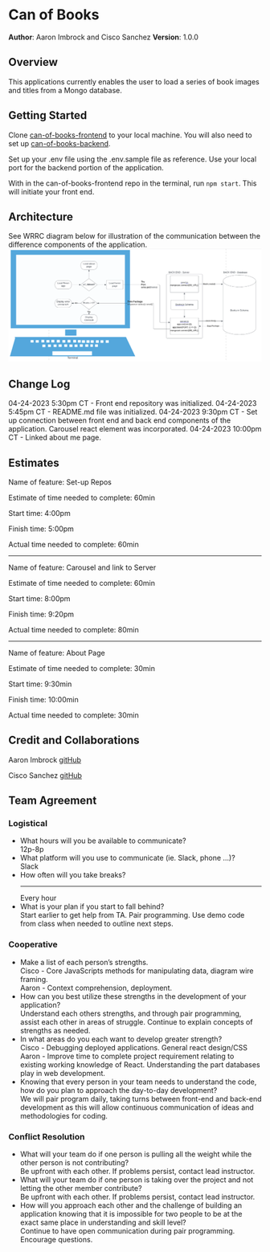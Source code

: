 # Can of Books

**Author**: Aaron Imbrock and Cisco Sanchez
**Version**: 1.0.0

## Overview

This applications currently enables the user to load a series of book images and titles from a Mongo database.

## Getting Started

Clone [can-of-books-frontend](https://github.com/aaron-imbrock/can-of-books-frontend) to your local machine. You will also need to set up [can-of-books-backend](https://github.com/aaron-imbrock/can-of-books-backend).

Set up your .env file using the .env.sample file as reference. Use your local port for the backend portion of the application.

With in the can-of-books-frontend repo in the terminal, run `npm start`. This will initiate your front end.

## Architecture

See WRRC diagram below for illustration of the communication between the difference components of the application.
![WRRC](public/WRRC_CanOfBooks.png)

## Change Log

04-24-2023 5:30pm CT - Front end repository was initialized.
04-24-2023 5:45pm CT - README.md file was initialized.
04-24-2023 9:30pm CT - Set up connection between front end and back end components of the application. Carousel react element was incorporated.
04-24-2023 10:00pm CT - Linked about me page.

## Estimates

Name of feature: Set-up Repos

Estimate of time needed to complete: 60min

Start time: 4:00pm

Finish time: 5:00pm

Actual time needed to complete: 60min

---

Name of feature: Carousel and link to Server

Estimate of time needed to complete: 60min

Start time: 8:00pm

Finish time: 9:20pm

Actual time needed to complete: 80min

---

Name of feature: About Page

Estimate of time needed to complete: 30min

Start time: 9:30min

Finish time: 10:00min

Actual time needed to complete: 30min

## Credit and Collaborations

Aaron Imbrock [gitHub](https://github.com/aaron-imbrock)

Cisco Sanchez [gitHub](https://github.com/c0d3cisco)

## Team Agreement

### Logistical

* What hours will you be available to communicate?<br>
12p-8p
* What platform will you use to communicate (ie. Slack, phone …)?<br>
Slack
* How often will you take breaks?<hr>
Every hour
* What is your plan if you start to fall behind?<br>
Start earlier to get help from TA. Pair programming. Use demo code from class when needed to outline next steps.

### Cooperative

* Make a list of each person’s strengths.<br>
Cisco - Core JavaScripts methods for manipulating data, diagram wire framing.<br>
Aaron - Context comprehension, deployment.<br>
* How can you best utilize these strengths in the development of your application?<br>
Understand each others strengths, and through pair programming, assist each other in areas of struggle. Continue to explain concepts of strengths as needed.<br>
* In what areas do you each want to develop greater strength?<br>
Cisco - Debugging deployed applications. General react design/CSS <br>
Aaron - Improve time to complete project requirement relating to existing working knowledge of React. Understanding the part databases play in web development.<br>
* Knowing that every person in your team needs to understand the code, how do you plan to approach the day-to-day development?<br>
We will pair program daily, taking turns between front-end and back-end development as this will allow continuous communication of ideas and methodologies for coding.

### Conflict Resolution

* What will your team do if one person is pulling all the weight while the other person is not contributing?<br>
Be upfront with each other. If problems persist, contact lead instructor.
* What will your team do if one person is taking over the project and not letting the other member contribute?<br>
Be upfront with each other. If problems persist, contact lead instructor.
* How will you approach each other and the challenge of building an application knowing that it is impossible for two people to be at the exact same place in understanding and skill level?<br>
Continue to have open communication during pair programming. Encourage questions.
